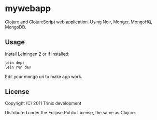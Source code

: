 # mywebapp

Clojure and ClojureScript web application. Using Noir, Monger, MongoHQ, MongoDB. 

## Usage

Install Leiningen 2 or if installed:

```bash
lein deps
lein run dev
```
Edit your mongo uri to make app work.

## License

Copyright (C) 2011 Trinix development

Distributed under the Eclipse Public License, the same as Clojure.

